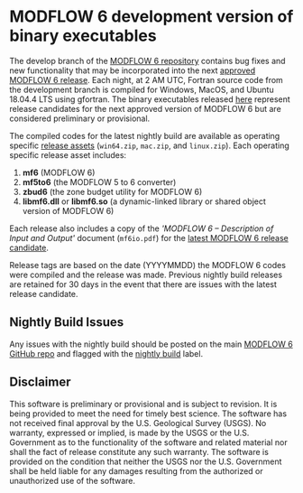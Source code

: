 # MODFLOW 6 development version of binary executables

The develop branch of the [MODFLOW 6 repository](https://github.com/MODFLOW-USGS/modflow6) contains bug fixes and new functionality that may be incorporated into the next [approved MODFLOW 6 release](https://www.usgs.gov/software/modflow-6-usgs-modular-hydrologic-model). Each night, at 2 AM UTC, Fortran source code from the development branch is compiled for Windows, MacOS, and Ubuntu 18.04.4 LTS using gfortran. The binary executables released [here](https://github.com/MODFLOW-USGS/modflow6-nightly-build/releases/latest) represent release candidates for the next approved version of MODFLOW 6 but are considered preliminary or provisional.

The compiled codes for the latest nightly build are available as operating specific [release assets](https://github.com/MODFLOW-USGS/modflow6-nightly-build/releases/latest) (`win64.zip`, `mac.zip`, and `linux.zip`). Each operating specific release asset includes: 

1. **mf6** (MODFLOW 6)
2. **mf5to6** (the MODFLOW 5 to 6 converter)
3. **zbud6** (the zone budget utility for MODFLOW 6) 
4. **libmf6.dll** or **libmf6.so** (a dynamic-linked library or shared object version of MODFLOW 6)

Each release also includes a copy of the *'MODFLOW 6 – Description of Input and Output'* document (`mf6io.pdf`) for the [latest MODFLOW 6 release candidate](https://github.com/MODFLOW-USGS/modflow6-nightly-build/releases/latest).

Release tags are based on the date (YYYYMMDD) the MODFLOW 6 codes were compiled and the release was made. Previous nightly build releases are retained for 30 days in the event that there are issues with the latest release candidate. 


Nightly Build Issues
--------------------

Any issues with the nightly build should be posted on the main [MODFLOW 6 GitHub repo](https://github.com/MODFLOW-USGS/modflow6) and flagged with the [nightly build](https://github.com/MODFLOW-USGS/modflow6/labels/nightly%20build) label.


Disclaimer
----------

This software is preliminary or provisional and is subject to revision. It is
being provided to meet the need for timely best science. The software has not
received final approval by the U.S. Geological Survey (USGS). No warranty,
expressed or implied, is made by the USGS or the U.S. Government as to the
functionality of the software and related material nor shall the fact of release
constitute any such warranty. The software is provided on the condition that
neither the USGS nor the U.S. Government shall be held liable for any damages
resulting from the authorized or unauthorized use of the software.
